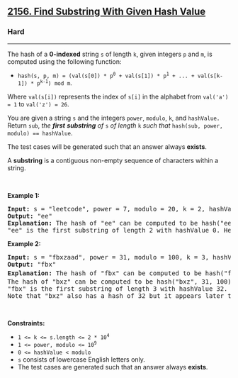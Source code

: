 <h2><a href="https://leetcode.com/problems/find-substring-with-given-hash-value/">2156. Find Substring With Given Hash Value</a></h2><h3>Hard</h3><hr><div style="user-select: auto;"><p style="user-select: auto;">The hash of a <strong style="user-select: auto;">0-indexed</strong> string <code style="user-select: auto;">s</code> of length <code style="user-select: auto;">k</code>, given integers <code style="user-select: auto;">p</code> and <code style="user-select: auto;">m</code>, is computed using the following function:</p>

<ul style="user-select: auto;">
	<li style="user-select: auto;"><code style="user-select: auto;">hash(s, p, m) = (val(s[0]) * p<sup style="user-select: auto;">0</sup> + val(s[1]) * p<sup style="user-select: auto;">1</sup> + ... + val(s[k-1]) * p<sup style="user-select: auto;">k-1</sup>) mod m</code>.</li>
</ul>

<p style="user-select: auto;">Where <code style="user-select: auto;">val(s[i])</code> represents the index of <code style="user-select: auto;">s[i]</code> in the alphabet from <code style="user-select: auto;">val('a') = 1</code> to <code style="user-select: auto;">val('z') = 26</code>.</p>

<p style="user-select: auto;">You are given a string <code style="user-select: auto;">s</code> and the integers <code style="user-select: auto;">power</code>, <code style="user-select: auto;">modulo</code>, <code style="user-select: auto;">k</code>, and <code style="user-select: auto;">hashValue.</code> Return <code style="user-select: auto;">sub</code>,<em style="user-select: auto;"> the <strong style="user-select: auto;">first</strong> <strong style="user-select: auto;">substring</strong> of </em><code style="user-select: auto;">s</code><em style="user-select: auto;"> of length </em><code style="user-select: auto;">k</code><em style="user-select: auto;"> such that </em><code style="user-select: auto;">hash(sub, power, modulo) == hashValue</code>.</p>

<p style="user-select: auto;">The test cases will be generated such that an answer always <strong style="user-select: auto;">exists</strong>.</p>

<p style="user-select: auto;">A <b style="user-select: auto;">substring</b> is a contiguous non-empty sequence of characters within a string.</p>

<p style="user-select: auto;">&nbsp;</p>
<p style="user-select: auto;"><strong style="user-select: auto;">Example 1:</strong></p>

<pre style="user-select: auto;"><strong style="user-select: auto;">Input:</strong> s = "leetcode", power = 7, modulo = 20, k = 2, hashValue = 0
<strong style="user-select: auto;">Output:</strong> "ee"
<strong style="user-select: auto;">Explanation:</strong> The hash of "ee" can be computed to be hash("ee", 7, 20) = (5 * 1 + 5 * 7) mod 20 = 40 mod 20 = 0. 
"ee" is the first substring of length 2 with hashValue 0. Hence, we return "ee".
</pre>

<p style="user-select: auto;"><strong style="user-select: auto;">Example 2:</strong></p>

<pre style="user-select: auto;"><strong style="user-select: auto;">Input:</strong> s = "fbxzaad", power = 31, modulo = 100, k = 3, hashValue = 32
<strong style="user-select: auto;">Output:</strong> "fbx"
<strong style="user-select: auto;">Explanation:</strong> The hash of "fbx" can be computed to be hash("fbx", 31, 100) = (6 * 1 + 2 * 31 + 24 * 31<sup style="user-select: auto;">2</sup>) mod 100 = 23132 mod 100 = 32. 
The hash of "bxz" can be computed to be hash("bxz", 31, 100) = (2 * 1 + 24 * 31 + 26 * 31<sup style="user-select: auto;">2</sup>) mod 100 = 25732 mod 100 = 32. 
"fbx" is the first substring of length 3 with hashValue 32. Hence, we return "fbx".
Note that "bxz" also has a hash of 32 but it appears later than "fbx".
</pre>

<p style="user-select: auto;">&nbsp;</p>
<p style="user-select: auto;"><strong style="user-select: auto;">Constraints:</strong></p>

<ul style="user-select: auto;">
	<li style="user-select: auto;"><code style="user-select: auto;">1 &lt;= k &lt;= s.length &lt;= 2 * 10<sup style="user-select: auto;">4</sup></code></li>
	<li style="user-select: auto;"><code style="user-select: auto;">1 &lt;= power, modulo &lt;= 10<sup style="user-select: auto;">9</sup></code></li>
	<li style="user-select: auto;"><code style="user-select: auto;">0 &lt;= hashValue &lt; modulo</code></li>
	<li style="user-select: auto;"><code style="user-select: auto;">s</code> consists of lowercase English letters only.</li>
	<li style="user-select: auto;">The test cases are generated such that an answer always <strong style="user-select: auto;">exists</strong>.</li>
</ul>
</div>